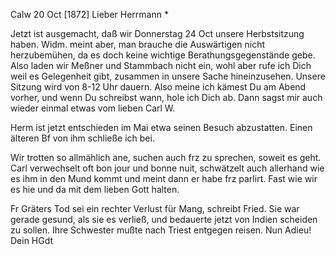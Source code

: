  Calw 20 Oct [1872]
Lieber Herrmann <Mogl>*

Jetzt ist ausgemacht, daß wir Donnerstag 24 Oct unsere Herbstsitzung haben. Widm. meint aber, man brauche die Auswärtigen nicht herzubemühen, da es doch keine wichtige Berathungsgegenstände gebe. Also laden wir Meßner und Stammbach nicht ein, wohl aber rufe ich Dich weil es Gelegenheit gibt, zusammen in unsere Sache hineinzusehen. Unsere Sitzung wird von 8-12 Uhr dauern. Also meine ich kämest Du am Abend vorher, und wenn Du schreibst wann, hole ich Dich ab. Dann sagst mir auch wieder einmal etwas vom lieben Carl W.

Herm ist jetzt entschieden im Mai etwa seinen Besuch abzustatten. Einen älteren Bf von ihm schließe ich bei.

Wir trotten so allmählich ane, suchen auch frz zu sprechen, soweit es geht. Carl verwechselt oft bon jour und bonne nuit, schwätzelt auch allerhand wie es ihm in den Mund kommt und meint dann er habe frz parlirt. Fast wie wir es hie und da mit dem lieben Gott halten.

Fr Gräters Tod sei ein rechter Verlust für Mang, schreibt Fried. Sie war gerade gesund, als sie es verließ, und bedauerte jetzt von Indien scheiden zu sollen. Ihre Schwester mußte nach Triest entgegen reisen. 
 Nun Adieu!
 Dein HGdt
